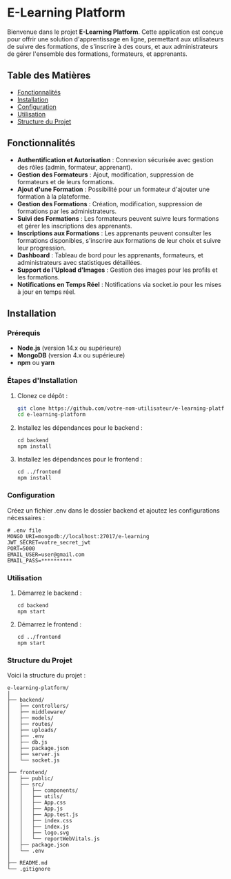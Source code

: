 # E-Learning Platform

Bienvenue dans le projet **E-Learning Platform**. Cette application est conçue pour offrir une solution d'apprentissage en ligne, permettant aux utilisateurs de suivre des formations, de s'inscrire à des cours, et aux administrateurs de gérer l'ensemble des formations, formateurs, et apprenants.

## Table des Matières

- [Fonctionnalités](#fonctionnalités)
- [Installation](#installation)
- [Configuration](#configuration)
- [Utilisation](#utilisation)
- [Structure du Projet](#structure-du-projet)

## Fonctionnalités

- **Authentification et Autorisation** : Connexion sécurisée avec gestion des rôles (admin, formateur, apprenant).
- **Gestion des Formateurs** : Ajout, modification, suppression de formateurs et de leurs formations.
- **Ajout d'une Formation** : Possibilité pour un formateur d'ajouter une formation à la plateforme.
- **Gestion des Formations** : Création, modification, suppression de formations par les administrateurs.
- **Suivi des Formations** : Les formateurs peuvent suivre leurs formations et gérer les inscriptions des apprenants.
- **Inscriptions aux Formations** : Les apprenants peuvent consulter les formations disponibles, s'inscrire aux formations de leur choix et suivre leur progression.
- **Dashboard** : Tableau de bord pour les apprenants, formateurs, et administrateurs avec statistiques détaillées.
- **Support de l'Upload d'Images** : Gestion des images pour les profils et les formations.
- **Notifications en Temps Réel** : Notifications via socket.io pour les mises à jour en temps réel.

## Installation

### Prérequis

- **Node.js** (version 14.x ou supérieure)
- **MongoDB** (version 4.x ou supérieure)
- **npm** ou **yarn**

### Étapes d'Installation

1. Clonez ce dépôt :

   ```bash
   git clone https://github.com/votre-nom-utilisateur/e-learning-platform.git
   cd e-learning-platform
   ```

2. Installez les dépendances pour le backend :

   ```
   cd backend
   npm install
   ```

3. Installez les dépendances pour le frontend :

   ```
   cd ../frontend
   npm install

   ```

### Configuration

Créez un fichier .env dans le dossier backend et ajoutez les configurations nécessaires :

```
# .env file
MONGO_URI=mongodb://localhost:27017/e-learning
JWT_SECRET=votre_secret_jwt
PORT=5000
EMAIL_USER=user@gmail.com
EMAIL_PASS=**********

```

### Utilisation

1. Démarrez le backend :
   ```
   cd backend
   npm start
   ```
2. Démarrez le frontend :
   ```
   cd ../frontend
   npm start
   ```

### Structure du Projet

Voici la structure du projet :

```
e-learning-platform/
│
├── backend/
│   ├── controllers/
│   ├── middleware/
│   ├── models/
│   ├── routes/
│   ├── uploads/
│   ├── .env
│   ├── db.js
│   ├── package.json
│   ├── server.js
│   └── socket.js
│
├── frontend/
│   ├── public/
│   ├── src/
│   │   ├── components/
│   │   ├── utils/
│   │   ├── App.css
│   │   ├── App.js
│   │   ├── App.test.js
│   │   ├── index.css
│   │   ├── index.js
│   │   ├── logo.svg
│   │   └── reportWebVitals.js
│   ├── package.json
│   └── .env
│
├── README.md
└── .gitignore
```
